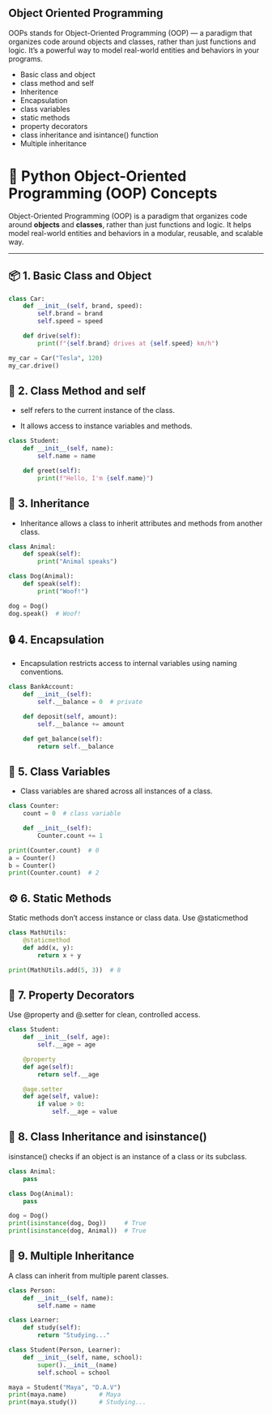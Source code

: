 ## Object Oriented Programming

OOPs stands for Object-Oriented Programming (OOP) — a paradigm that organizes code around objects and classes, rather than just functions and logic. It’s a powerful way to model real-world entities and behaviors in your programs.

- Basic class and object
- class method and self
- Inheritence
- Encapsulation
- class variables
- static methods
- property decorators
- class inheritance and isintance() function
- Multiple inheritance

# 🐍 Python Object-Oriented Programming (OOP) Concepts

Object-Oriented Programming (OOP) is a paradigm that organizes code around **objects** and **classes**, rather than just functions and logic. It helps model real-world entities and behaviors in a modular, reusable, and scalable way.

---

## 📦 1. Basic Class and Object

```python
class Car:
    def __init__(self, brand, speed):
        self.brand = brand
        self.speed = speed

    def drive(self):
        print(f"{self.brand} drives at {self.speed} km/h")

my_car = Car("Tesla", 120)
my_car.drive()
```
## 🧠 2. Class Method and self

- self refers to the current instance of the class.

- It allows access to instance variables and methods.
```python
class Student:
    def __init__(self, name):
        self.name = name

    def greet(self):
        print(f"Hello, I'm {self.name}")
```
## 🧬 3. Inheritance
-  Inheritance allows a class to inherit attributes and methods from another class.

```python
class Animal:
    def speak(self):
        print("Animal speaks")

class Dog(Animal):
    def speak(self):
        print("Woof!")

dog = Dog()
dog.speak()  # Woof!
```
## 🔒 4. Encapsulation
-  Encapsulation restricts access to internal variables using naming conventions.

```python
class BankAccount:
    def __init__(self):
        self.__balance = 0  # private

    def deposit(self, amount):
        self.__balance += amount

    def get_balance(self):
        return self.__balance
```
## 🧮 5. Class Variables
-  Class variables are shared across all instances of a class.

```python
class Counter:
    count = 0  # class variable

    def __init__(self):
        Counter.count += 1

print(Counter.count)  # 0
a = Counter()
b = Counter()
print(Counter.count)  # 2

```
## ⚙️ 6. Static Methods
Static methods don’t access instance or class data. Use @staticmethod

```python
class MathUtils:
    @staticmethod
    def add(x, y):
        return x + y

print(MathUtils.add(5, 3))  # 8
```
## 🧼 7. Property Decorators
Use @property and @<property>.setter for clean, controlled access.

```python
class Student:
    def __init__(self, age):
        self.__age = age

    @property
    def age(self):
        return self.__age

    @age.setter
    def age(self, value):
        if value > 0:
            self.__age = value
```
## 🧬 8. Class Inheritance and isinstance()
isinstance() checks if an object is an instance of a class or its subclass.


```python
class Animal:
    pass

class Dog(Animal):
    pass

dog = Dog()
print(isinstance(dog, Dog))     # True
print(isinstance(dog, Animal))  # True

```
## 🧩 9. Multiple Inheritance
A class can inherit from multiple parent classes.


```python
class Person:
    def __init__(self, name):
        self.name = name

class Learner:
    def study(self):
        return "Studying..."

class Student(Person, Learner):
    def __init__(self, name, school):
        super().__init__(name)
        self.school = school

maya = Student("Maya", "D.A.V")
print(maya.name)         # Maya
print(maya.study())      # Studying...
```